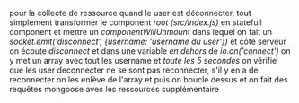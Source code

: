 pour la collecte de ressource quand le user est déconnecter, tout simplement transformer le component *root* _(src/index.js)_ en statefull component et mettre un *componentWillUnmount* dans lequel on fait un _socket.emit('disconnect', {username: 'username du user'})_ et côté serveur on écoute _disconnect_ et dans une variable *en dehors* de _io.on('connect')_ on y met un array avec tout les username et *toute les 5 secondes* on vérifie que les user deconnecter ne se sont pas reconnecter, s'il y en a de reconnecter on les enlève de l'array et puis on boucle dessus et on fait des requêtes mongoose avec les ressources supplémentaire
